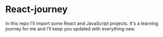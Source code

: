 # React-journey
In this repo I'll import some React and JavaScript projects. It's a learning journey for me and I'll keep you updated with everything new.
